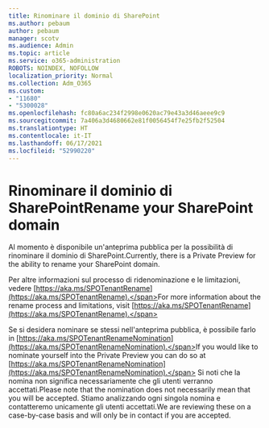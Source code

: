 ```yaml
---
title: Rinominare il dominio di SharePoint
ms.author: pebaum
author: pebaum
manager: scotv
ms.audience: Admin
ms.topic: article
ms.service: o365-administration
ROBOTS: NOINDEX, NOFOLLOW
localization_priority: Normal
ms.collection: Adm_O365
ms.custom:
- "11680"
- "5300028"
ms.openlocfilehash: fc80a6ac234f2998e0620ac79e43a3d46aeee9c9
ms.sourcegitcommit: 7a406a3d4680662e81f0056454f7e25fb2f52504
ms.translationtype: HT
ms.contentlocale: it-IT
ms.lasthandoff: 06/17/2021
ms.locfileid: "52990220"
---
```

# <a name="rename-your-sharepoint-domain"></a><span data-ttu-id="dcf55-102">Rinominare il dominio di SharePoint</span><span class="sxs-lookup"><span data-stu-id="dcf55-102">Rename your SharePoint domain</span></span>

<span data-ttu-id="dcf55-103">Al momento è disponibile un'anteprima pubblica per la possibilità di rinominare il dominio di SharePoint.</span><span class="sxs-lookup"><span data-stu-id="dcf55-103">Currently, there is a Private Preview for the ability to rename your SharePoint domain.</span></span>

<span data-ttu-id="dcf55-104">Per altre informazioni sul processo di ridenominazione e le limitazioni, vedere [https://aka.ms/SPOTenantRename](https://aka.ms/SPOTenantRename).</span><span class="sxs-lookup"><span data-stu-id="dcf55-104">For more information about the rename process and limitations, visit [https://aka.ms/SPOTenantRename](https://aka.ms/SPOTenantRename).</span></span>

<span data-ttu-id="dcf55-105">Se si desidera nominare se stessi nell'anteprima pubblica, è possibile farlo in [https://aka.ms/SPOTenantRenameNomination](https://aka.ms/SPOTenantRenameNomination).</span><span class="sxs-lookup"><span data-stu-id="dcf55-105">If you would like to nominate yourself into the Private Preview you can do so at [https://aka.ms/SPOTenantRenameNomination](https://aka.ms/SPOTenantRenameNomination).</span></span> <span data-ttu-id="dcf55-106">Si noti che la nomina non significa necessariamente che gli utenti verranno accettati.</span><span class="sxs-lookup"><span data-stu-id="dcf55-106">Please note that the nomination does not necessarily mean that you will be accepted.</span></span> <span data-ttu-id="dcf55-107">Stiamo analizzando ogni singola nomina e contatteremo unicamente gli utenti accettati.</span><span class="sxs-lookup"><span data-stu-id="dcf55-107">We are reviewing these on a case-by-case basis and will only be in contact if you are accepted.</span></span>
